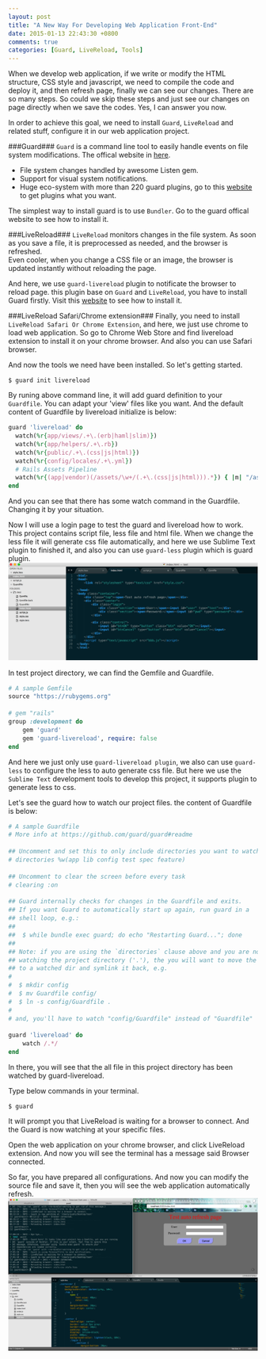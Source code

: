 ```yaml
---
layout: post
title: "A New Way For Developing Web Application Front-End"
date: 2015-01-13 22:43:30 +0800
comments: true
categories: [Guard, LiveReload, Tools]
---
```

When we develop web application, if we write or modify the HTML structure, CSS style and javascript, we need to compile the code and deploy it, and then refresh page, finally we can see our changes. There are so many steps. So could we skip these steps and just see our changes on page directly when we save the codes. Yes, I can answer you now.    

In order to achieve this goal, we need to install `Guard`, `LiveReload` and related stuff, configure it in our web application project.  

<!-- more -->  

###Guard###
`Guard` is a command line tool to easily handle events on file system modifications. The offical website in [here](http://guardgem.org/).

+ File system changes handled by awesome Listen gem.
+ Support for visual system notifications.
+ Huge eco-system with more than 220 guard plugins, go to this [website](https://rubygems.org/search?query=guard-) to get plugins what you want.   

The simplest way to install guard is to use `Bundler`. Go to the guard offical website to see how to install it.    

###LiveReload###
`LiveReload` monitors changes in the file system. As soon as you save a file, it is preprocessed as needed, and the browser is refreshed.    
Even cooler, when you change a CSS file or an image, the browser is updated instantly without reloading the page.

And here, we use `guard-livereload` plugin to notificate the browser to reload page. this plugin base on `Guard` and `LiveReload`, you have to install Guard firstly. Visit this [website](https://github.com/guard/guard-livereload/) to see how to install it.

###LiveReload Safari/Chrome extension###
Finally, you need to install `LiveReload Safari Or Chrome Extension`, and here, we just use chrome to load web application. So go to Chrome Web Store and find livereload extension to install it on your chrome browser. And also you can use Safari browser.

And now the tools we need have been installed. So let's getting started.
```
$ guard init livereload
```
By runing above command line, it will add guard definition to your `Guardfile`. You can adapt your 'view' files like you want. And the default content of Guardfile by livereload initialize is below:    
``` ruby
guard 'livereload' do
  watch(%r{app/views/.+\.(erb|haml|slim)})
  watch(%r{app/helpers/.+\.rb})
  watch(%r{public/.+\.(css|js|html)})
  watch(%r{config/locales/.+\.yml})
  # Rails Assets Pipeline
  watch(%r{(app|vendor)(/assets/\w+/(.+\.(css|js|html))).*}) { |m| "/assets/#{m[3]}" }
end
```
And you can see that there has some watch command in the Guardfile. Changing it by your situation.

Now I will use a login page to test the guard and livereload how to work. This project contains script file, less file and html file. When we change the less file it will generate css file automatically, and here we use Sublime Text plugin to finished it, and also you can use `guard-less` plugin which is guard plugin.   
![](/assets/images/project-structure.png)

In test project directory, we can find the Gemfile and Guardfile.
``` ruby Gemfile
# A sample Gemfile
source "https://rubygems.org"

# gem "rails"
group :development do 
	gem 'guard'
	gem 'guard-livereload', require: false
end
```
And here we just only use `guard-livereload plugin`, we also can use `guard-less` to configure the less to auto generate css file. But here we use the `Sublime Text` development tools to develop this project, it supports plugin to generate less to css.    

Let's see the guard how to watch our project files. the content of Guardfile is below:
``` ruby Guardfile
# A sample Guardfile
# More info at https://github.com/guard/guard#readme

## Uncomment and set this to only include directories you want to watch
# directories %w(app lib config test spec feature)

## Uncomment to clear the screen before every task
# clearing :on

## Guard internally checks for changes in the Guardfile and exits.
## If you want Guard to automatically start up again, run guard in a
## shell loop, e.g.:
##
##  $ while bundle exec guard; do echo "Restarting Guard..."; done
##
## Note: if you are using the `directories` clause above and you are not
## watching the project directory ('.'), the you will want to move the Guardfile
## to a watched dir and symlink it back, e.g.
#
#  $ mkdir config
#  $ mv Guardfile config/
#  $ ln -s config/Guardfile .
#
# and, you'll have to watch "config/Guardfile" instead of "Guardfile"

guard 'livereload' do
	watch /.*/
end
```
In there, you will see that the all file in this project directory has been watched by guard-livereload. 

Type below commands in your terminal.
```
$ guard
```
It will prompt you that LiveReload is waiting for a browser to connect. And the Guard is now watching at your specific files.

Open the web application on your chrome browser, and click LiveReload extension. And now you will see the terminal has a message said Browser connected.    

So far, you have prepared all configurations. And now you can modify the source file and save it, then you will see the web application automatically refresh.   
![](/assets/images/auto-refresh-page.png)


